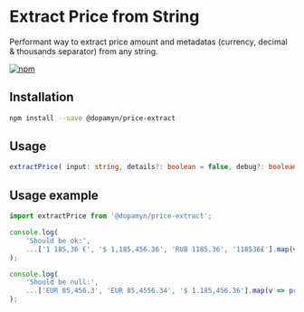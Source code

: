 # Extract Price from String

Performant way to extract price amount and metadatas (currency, decimal & thousands separator) from any string.

[![npm](https://img.shields.io/npm/v/@dopamyn/price-extract)](https://www.npmjs.com/package/@dopamyn/price-extract)

## Installation

```bash
npm install --save @dopamyn/price-extract
```

## Usage

```typescript
extractPrice( input: string, details?: boolean = false, debug?: boolean = false ): TPrice | number | null;
```

## Usage example

```typescript
import extractPrice from '@dopamyn/price-extract';

console.log(
    'Should be ok:',
    ...['1 185,36 €', '$ 1,185,456.36', 'RUB 1185.36', '118536£'].map(v => price(v, false, true))
);

console.log(
    'Should be null:',
    ...['EUR 85,456.3', 'EUR 85,4556.34', '$ 1.185,456.36'].map(v => price(v, false, true))
);
```
